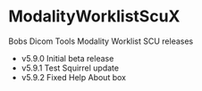# ModalityWorklistScuX
Bobs Dicom Tools Modality Worklist SCU releases 
* v5.9.0 Initial beta release
* v5.9.1 Test Squirrel update
* v5.9.2 Fixed Help About box
